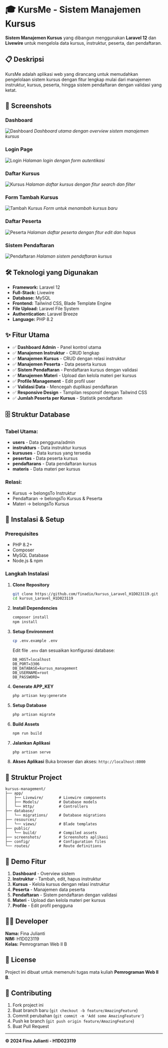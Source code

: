 # 🎓 KursMe - Sistem Manajemen Kursus

**Sistem Manajemen Kursus** yang dibangun menggunakan **Laravel 12** dan **Livewire** untuk mengelola data kursus, instruktur, peserta, dan pendaftaran.

## 📋 Deskripsi

KursMe adalah aplikasi web yang dirancang untuk memudahkan pengelolaan sistem kursus dengan fitur lengkap mulai dari manajemen instruktur, kursus, peserta, hingga sistem pendaftaran dengan validasi yang ketat.

## 📸 Screenshots

### Dashboard
![Dashboard](screenshots/dashboard.png)
*Dashboard utama dengan overview sistem manajemen kursus*

### Login Page
![Login](screenshots/login.png)
*Halaman login dengan form autentikasi*

### Daftar Kursus
![Kursus](screenshots/kursus.png)
*Halaman daftar kursus dengan fitur search dan filter*

### Form Tambah Kursus
![Tambah Kursus](screenshots/tambah-kursus.png)
*Form untuk menambah kursus baru*

### Daftar Peserta
![Peserta](screenshots/peserta.png)
*Halaman daftar peserta dengan fitur edit dan hapus*

### Sistem Pendaftaran
![Pendaftaran](screenshots/pendaftaran.png)
*Halaman sistem pendaftaran kursus*

## 🛠️ Teknologi yang Digunakan

- **Framework:** Laravel 12
- **Full-Stack:** Livewire
- **Database:** MySQL
- **Frontend:** Tailwind CSS, Blade Template Engine
- **File Upload:** Laravel File System
- **Authentication:** Laravel Breeze
- **Language:** PHP 8.2

## ✨ Fitur Utama

- ✅ **Dashboard Admin** - Panel kontrol utama
- ✅ **Manajemen Instruktur** - CRUD lengkap
- ✅ **Manajemen Kursus** - CRUD dengan relasi instruktur
- ✅ **Manajemen Peserta** - Data peserta kursus
- ✅ **Sistem Pendaftaran** - Pendaftaran kursus dengan validasi
- ✅ **Manajemen Materi** - Upload dan kelola materi per kursus
- ✅ **Profile Management** - Edit profil user
- ✅ **Validasi Data** - Mencegah duplikasi pendaftaran
- ✅ **Responsive Design** - Tampilan responsif dengan Tailwind CSS
- ✅ **Jumlah Peserta per Kursus** - Statistik pendaftaran

## 🗄️ Struktur Database

### Tabel Utama:
- **users** - Data pengguna/admin
- **instrukturs** - Data instruktur kursus
- **kursuses** - Data kursus yang tersedia
- **pesertas** - Data peserta kursus
- **pendaftarans** - Data pendaftaran kursus
- **materis** - Data materi per kursus

### Relasi:
- Kursus → belongsTo Instruktur
- Pendaftaran → belongsTo Kursus & Peserta
- Materi → belongsTo Kursus

## 🚀 Instalasi & Setup

### Prerequisites
- PHP 8.2+
- Composer
- MySQL Database
- Node.js & npm

### Langkah Instalasi

1. **Clone Repository**
   ```bash
   git clone https://github.com/finadio/kursus_Laravel_H1D023119.git
   cd kursus_Laravel_H1D023119
   ```

2. **Install Dependencies**
   ```bash
   composer install
   npm install
   ```

3. **Setup Environment**
   ```bash
   cp .env.example .env
   ```
   
   Edit file `.env` dan sesuaikan konfigurasi database:
   ```env
   DB_HOST=localhost
   DB_PORT=3306
   DB_DATABASE=kursus_management
   DB_USERNAME=root
   DB_PASSWORD=
   ```

4. **Generate APP_KEY**
   ```bash
   php artisan key:generate
   ```

5. **Setup Database**
   ```bash
   php artisan migrate
   ```

6. **Build Assets**
   ```bash
   npm run build
   ```

7. **Jalankan Aplikasi**
   ```bash
   php artisan serve
   ```

8. **Akses Aplikasi**
   Buka browser dan akses: `http://localhost:8000`

## 📁 Struktur Project

```
kursus-management/
├── app/
│   ├── Livewire/       # Livewire components
│   ├── Models/         # Database models
│   └── Http/           # Controllers
├── database/
│   └── migrations/     # Database migrations
├── resources/
│   └── views/          # Blade templates
├── public/
│   └── build/          # Compiled assets
├── screenshots/        # Screenshots aplikasi
├── config/             # Configuration files
└── routes/             # Route definitions
```

## 🎯 Demo Fitur

1. **Dashboard** - Overview sistem
2. **Instruktur** - Tambah, edit, hapus instruktur
3. **Kursus** - Kelola kursus dengan relasi instruktur
4. **Peserta** - Manajemen data peserta
5. **Pendaftaran** - Sistem pendaftaran dengan validasi
6. **Materi** - Upload dan kelola materi per kursus
7. **Profile** - Edit profil pengguna

## 👨‍💻 Developer

**Nama:** Fina Julianti  
**NIM:** H1D023119  
**Kelas:** Pemrograman Web II B

## 📝 License

Project ini dibuat untuk memenuhi tugas mata kuliah **Pemrograman Web II B**.

## 🤝 Contributing

1. Fork project ini
2. Buat branch baru (`git checkout -b feature/AmazingFeature`)
3. Commit perubahan (`git commit -m 'Add some AmazingFeature'`)
4. Push ke branch (`git push origin feature/AmazingFeature`)
5. Buat Pull Request

---

**© 2024 Fina Julianti - H1D023119**
